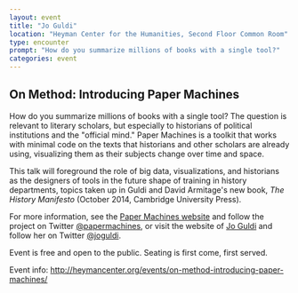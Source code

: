 ```yaml
---
layout: event
title: "Jo Guldi"
location: "Heyman Center for the Humanities, Second Floor Common Room"
type: encounter
prompt: "How do you summarize millions of books with a single tool?"
categories: event
---
```


## On Method: Introducing Paper Machines

How do you summarize millions of books with a single tool? The question is relevant to literary scholars, but especially to historians of political institutions and the "official mind." Paper Machines is a toolkit that works with minimal code on the texts that historians and other scholars are already using, visualizing them as their subjects change over time and space.

This talk will foreground the role of big data, visualizations, and historians as the designers of tools in the future shape of training in history departments, topics taken up in Guldi and David Armitage's new book, *The History Manifesto* (October 2014, Cambridge University Press).

For more information, see the [Paper Machines website](http://papermachines.org/) and follow the project on Twitter [@papermachines](https://twitter.com/PaperMachines), or visit the website of [Jo Guldi](http://www.joguldi.com/) and follow her on Twitter [@joguldi](https://twitter.com/joguldi).

Event is free and open to the public. Seating is first come, first served.

Event info: <http://heymancenter.org/events/on-method-introducing-paper-machines/>
